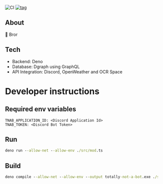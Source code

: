 ![CI](https://github.com/MikaelPorttila/totally-not-a-bot/workflows/CI/badge.svg?branch=main)
[![tag](https://img.shields.io/github/tag/MikaelPorttila/totally-not-a-bot.svg)](https://github.com/MikaelPorttila/totally-not-a-bot/releases)

## About

🤖 Bror

## Tech

- Backend: Deno
- Database: Dgraph using GraphQL
- API Integration: Discord, OpenWeather and OCR Space

# Developer instructions

## Required env variables
```
TNAB_APPLICATION_ID: <Discord Application Id>
TNAB_TOKEN: <Discord Bot Token>
```

## Run
```cmd
deno run --allow-net --allow-env ./src/mod.ts
```

## Build
```cmd
deno compile --allow-net --allow-env --output totally-not-a-bot.exe ./src/mod.ts
```